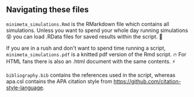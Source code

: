 ## Navigating these files

`minimeta_simulations.Rmd` is the RMarkdown file which contains all simulations. Unless you want to spend your whole day running simulations :dizzy_face:	you can load .RData files for saved results within the script. :100:

If you are in a rush and don't want to spend time running a script, `minimeta_simulations.pdf` is a knitted pdf version of the Rmd script. :fire: For HTML fans there is also an .html document with the same contents. :zap:

`bibliography.bib` contains the references used in the script, whereas apa.csl contains the APA citation style from https://github.com/citation-style-language.
